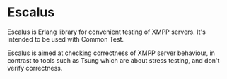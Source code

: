 Escalus
=======

Escalus is Erlang library for convenient testing of XMPP servers.
It's intended to be used with Common Test.

Escalus is aimed at checking correctness of XMPP server behaviour,
in contrast to tools such as Tsung which are about stress testing,
and don't verify correctness.

